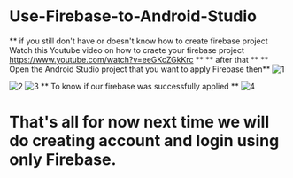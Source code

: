 # Use-Firebase-to-Android-Studio
** if you still don't have or doesn't know how to create firebase project Watch this Youtube video on how to craete your firebase project https://www.youtube.com/watch?v=eeGKcZGkKrc **
** after that **
** Open the Android Studio project that you want to apply Firebase  then**
![1](https://user-images.githubusercontent.com/92995323/210178186-1e4632f5-7c90-407b-a1fa-fa50ce4654dc.png)

![2](https://user-images.githubusercontent.com/92995323/210178315-ae273956-6d6a-4c2e-8fcb-c8100ef153da.png)
![3](https://user-images.githubusercontent.com/92995323/210178319-4d654f19-07e8-4bc4-a9e0-8fcc93151bea.png)
** To know if our firebase was successfully applied **
![4](https://user-images.githubusercontent.com/92995323/210178362-a05d253d-8e90-4ebd-97bb-9275441dd80b.png)
# That's all for now next time we will do creating account and login using only Firebase.

